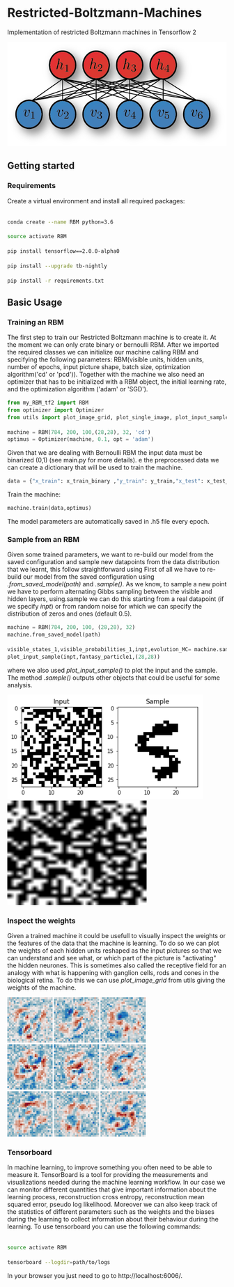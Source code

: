 # Restricted-Boltzmann-Machines
Implementation of restricted Boltzmann machines in Tensorflow 2

<img src="/pictures/rbm.png" height="240"/>





## Getting started


### Requirements
Create a virtual environment and install all required packages:

``` bash

conda create --name RBM python=3.6

source activate RBM

pip install tensorflow==2.0.0-alpha0 

pip install --upgrade tb-nightly

pip install -r requirements.txt
``` 
## Basic Usage 
### Training an RBM
The first step to train our Restricted Boltzmann machine is to create it. At the moment we can only crate binary or bernoulli RBM. After we imported the required classes we can initialize our machine calling RBM and specifying the following parameters: RBM(visible units, hidden units, number of epochs, input picture shape, batch size, optimization algorithm('cd' or 'pcd')).
Together with the machine we also need an optimizer that has to be initialized with a RBM object, the initial learning rate, and the optimization algorithm ('adam' or 'SGD').
``` python
from my_RBM_tf2 import RBM
from optimizer import Optimizer
from utils import plot_image_grid, plot_single_image, plot_input_sample

machine = RBM(784, 200, 100,(28,28), 32, 'cd')
optimus = Optimizer(machine, 0.1, opt = 'adam')
``` 
Given that we are dealing with Bernoulli RBM the input data must be binarized (0,1) (see main.py for more details). 
e the preprocessed data we can create a dictionary that will be used to train the machine. 
``` python
data = {"x_train": x_train_binary ,"y_train": y_train,"x_test": x_test_binary,"y_test": y_test}
``` 
Train the machine:
``` python
machine.train(data,optimus)
``` 
The model parameters are automatically saved in .h5 file every epoch. 
### Sample from an RBM 
Given some trained parameters, we want to re-build our model from the saved configuration and sample new datapoints from the data distribution that we learnt, this follow straightforward
 using First of all we have to re-build our model from the saved configuration using *.from_saved_model(path)* and *.sample()*. 
As we know, to sample a new point we have to perform alternating Gibbs sampling between the visible and hidden layers, using.sample we can do this 
starting from a real datapoint (if we specify *inpt*) or from random noise for which we can specify the distribution  of zeros and ones (default 0.5). 
``` python
machine = RBM(784, 200, 100, (28,28), 32)
machine.from_saved_model(path)

visible_states_1,visible_probabilities_1,inpt,evolution_MC= machine.sample(n_step_MC=50000)
plot_input_sample(inpt,fantasy_particle1,(28,28))
``` 
where we also used *plot_input_sample()* to plot the input and the sample. The method *.sample()* outputs other objects that could be useful for some analysis. 

<img src="/pictures/sample.png" height="240"/> <img src="/pictures/sampling.gif" width="320" height="240"/> 

### Inspect the weights 
Given a trained machine it could be usefull to visually inspect the weights or the features of the data that the machine is learning. To do so we can plot 
the weights of each hidden units reshaped as the input pictures so that we can understand and see what, or which part of the picture is "activating" the hidden neurones. This
is sometimes also called the receptive field for an analogy with what is happening with ganglion cells, rods and cones in the biological retina. 
To do this we can use *plot_image_grid* from utils giving the weights of the machine. 


<img src="/pictures/weights.png" height="320"/>

### Tensorboard 
In machine learning, to improve something you often need to be able to measure it.
TensorBoard is a tool for providing the measurements and visualizations needed during 
the machine learning workflow. In our case we can monitor different quantities that give important 
information about the learning process, reconstruction cross entropy, reconstruction mean squared error,
pseudo log likelihood. Moreover we can also keep track of the statistics of different parameters such as 
the weights and the biases during the learning to collect information about their behaviour during the learning. 
To use tensorboard you can use the following commands: 

``` bash

source activate RBM

tensorboard --logdir=path/to/logs
``` 
In your browser you just need to go to http://localhost:6006/. 
